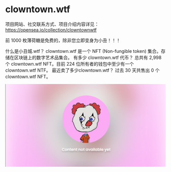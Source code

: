# clowntown.wtf

项目网站、社交联系方式、项目介绍内容详见：https://opensea.io/collection/clowntownwtf

前 1000 枚薄荷糖是免费的，除非您立即变身为小丑！！！

什么是小丑城.wtf？
clowntown.wtf 是一个 NFT (Non-fungible token) 集合。存储在区块链上的数字艺术品集合。
有多少 clowntown.wtf 代币？
总共有 2,998 个 clowntown.wtf NFT。目前 224 位所有者的钱包中至少有一个 clowntown.wtf NTF。
最近卖了多少clowntown.wtf？
过去 30 天共售出 0 个 clowntown.wtf NFT。

![nf](01.png)
